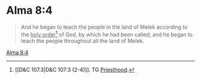# Alma 8:4

> And he began to teach the people in the land of Melek according to the <u>holy order</u>[^a] of God, by which he had been called; and he began to teach the people throughout all the land of Melek.

[Alma 8:4](https://www.churchofjesuschrist.org/study/scriptures/bofm/alma/8?lang=eng&id=p4#p4)


[^a]: [[D&C 107.3|D&C 107:3 (2-4)]]. TG [Priesthood](https://www.churchofjesuschrist.org/study/scriptures/tg/priesthood?lang=eng).
